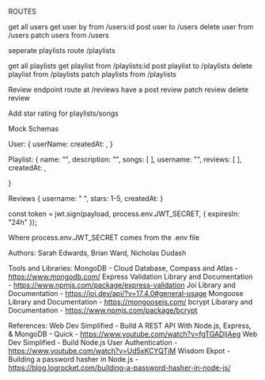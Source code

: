ROUTES

get all users
get user by from /users:id
post user to /users
delete user from /users
patch users from /users

seperate playlists route /playlists

get all playlists
get playlist from /playlists:id
post playlist to /playlists
delete playlist from /playlists
patch playlists from /playlists

Review endpoint route at /reviews
have a post review
patch review
delete review

Add star rating for playlists/songs

Mock Schemas

User: {
userName:
createdAt: ,
}

Playlist: {
name: "",
description: "",
songs: [ ],
username: "",
reviews: [ ],
createdAt: ,

}

Reviews {
username: " ",
stars: 1-5,
createdAt:
}

const token = jwt.sign(payload, process.env.JWT_SECRET, {
      expiresIn: "24h"
    });

Where process.env.JWT_SECRET comes from the .env file

Authors: Sarah Edwards, Brian Ward, Nicholas Dudash

Tools and Libraries:
  MongoDB - Cloud Database, Compass and Atlas - https://www.mongodb.com/
  Express Validation Library and Documentation - https://www.npmjs.com/package/express-validation
  Joi Library and Documentation - https://joi.dev/api/?v=17.4.0#general-usage
  Mongoose Library and Documentation - https://mongoosejs.com/
  bcrypt Libarary and Documentation - https://www.npmjs.com/package/bcrypt

References:
  Web Dev Simplified - Build A REST API With Node.js, Express, & MongoDB - Quick - https://www.youtube.com/watch?v=fgTGADljAeg
  Web Dev Simplified - Build Node.js User Authentication -https://www.youtube.com/watch?v=Ud5xKCYQTjM
  Wisdom Ekpot - Building a password hasher in Node.js  - https://blog.logrocket.com/building-a-password-hasher-in-node-js/